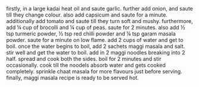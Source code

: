 firstly, in a large kadai heat oil and saute garlic.
further add onion, and saute till they change colour.
also add capsicum and saute for a minute.
additionally add tomato and saute till they turn soft and mushy.
furthermore, add ¼ cup of brocolli and ¼ cup of peas. saute for 2 minutes.
also add ½ tsp turmeric powder, ½ tsp red chilli powder and ¼ tsp garam masala powder. saute for a minute on low flame.
add 2 cups of water and get to boil.
once the water begins to boil, add 2 sachets maggi masala and salt.
stir well and get the water to boil.
add in 2 maggi noodles breaking into 2 half.
spread and cook both the sides.
boil for 2 minutes and stir occasionally.
cook till the noodels absorb water and gets cooked completely.
sprinkle chaat masala for more flavours just before serving.
finally, maggi masala recipe is ready to be served hot.